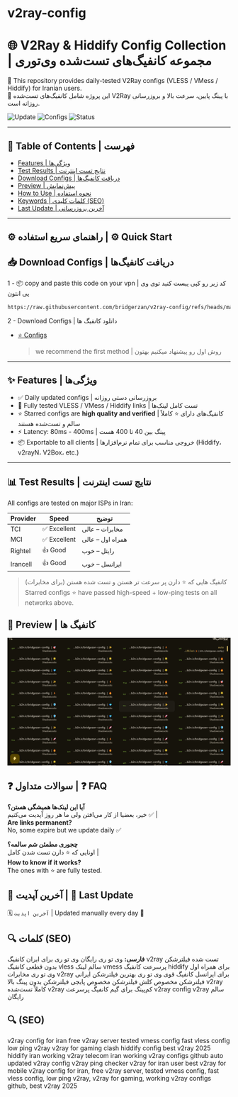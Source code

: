 # v2ray-config

# 🌐 V2Ray & Hiddify Config Collection | مجموعه کانفیگ‌های تست‌شده وی‌تو‌ری

🔎 This repository provides daily-tested V2Ray configs (VLESS / VMess / Hiddify) for Iranian users.  
🔄 این پروژه شامل کانفیگ‌های تست‌شده V2Ray با پینگ پایین، سرعت بالا و بروزرسانی روزانه است.

![Update](https://img.shields.io/badge/Updated-Daily-success?style=flat-square)
![Configs](https://img.shields.io/badge/Configs-Tested-blue?style=flat-square)
![Status](https://img.shields.io/badge/Stable-%E2%AD%90-green?style=flat-square)


---

## 📌 Table of Contents | فهرست

- [Features | ویژگی‌ها](#features--ویژگیها)
- [Test Results | نتایج تست اینترنت](#test-results--نتایج-تست-اینترنت)
- [Download Configs | دریافت کانفیگ‌ها](#download-configs--دریافت-کانفیگها)
- [Preview | پیش‌نمایش](#preview--پیشنمایش)
- [How to Use | نحوه استفاده](#how-to-use--نحوه-استفاده)
- [Keywords | کلمات کلیدی (SEO)](#keywords--کلمات-کلیدی-seo)
- [Last Update | آخرین بروزرسانی](#last-update--آخرین-بروزرسانی)

---
## ⚙️ راهنمای سریع استفاده | ⚙️ Quick Start

## 📥 Download Configs | دریافت کانفیگ‌ها
1 - 📦 copy and paste this code on your vpn | کد زیر رو کپی پیست کنید توی وی پی انتون
```bash
https://raw.githubusercontent.com/bridgerzan/v2ray-config/refs/heads/main/configs.txt
```
2 -  Download Configs | دانلود کانفبگ ها
- [⭐ Configs](configs.txt)

  > we recommend the first method | روش اول رو پیشنهاد میکنیم بهتون
---

## ✨ Features | ویژگی‌ها

- ✅ Daily updated configs | بروزرسانی دستی روزانه
- 🧪 Fully tested VLESS / VMess / Hiddify links | تست کامل لینک‌ها
- ⭐ Starred configs are **high quality and verified** | کانفیگ‌های دارای ⭐ کاملاً سالم و تست‌شده هستند
- ⚡ Latency: 80ms - 400ms | پینگ بین 40 تا 400 هست
- 📦 Exportable to all clients | خروجی مناسب برای تمام نرم‌افزارها (Hiddify، v2rayN، V2Box، etc.)

---

## 📊 Test Results | نتایج تست اینترنت

All configs are tested on major ISPs in Iran:

| Provider | Speed  | توضیح |
|----------|--------|--------|
| TCI      | ✅ Excellent | مخابرات – عالی |
| MCI      | ✅ Excellent | همراه اول – عالی |
| Rightel  | 👍 Good     | رایتل – خوب |
| Irancell | 👍 Good     | ایرانسل – خوب |
> کانفیگ هایی که ⭐ دارن پر سرعت تر هستن و تست شده هستن (برای مخابرات)
> Starred configs ⭐ have passed high-speed + low-ping tests on all networks above.



## 📸 Preview | کانفیگ ها

![images](https://raw.githubusercontent.com/bridgerzan/v2ray-config/main/image.png)

## ❓ سوالات متداول | ❓ FAQ

**آیا این لینک‌ها همیشگی هستن؟**  
خیر، بعضیا از کار می‌افتن ولی ما هر روز آپدیت می‌کنیم ✅ |  
**Are links permanent?**  
No, some expire but we update daily ✅

**چجوری مطمئن شم سالمه؟**  
اونایی که ⭐ دارن تست شدن کامل |  
**How to know if it works?**  
The ones with ⭐ are fully tested. 

## 📅 آخرین آپدیت | 📅 Last Update

🗓️ `آخرین اپدیت` | Updated manually every day 🔁



## 🔍 کلمات (SEO)

**فارسی:**
وی تو ری رایگان
وی تو ری برای ایران
کانفیگ v2ray تست شده
فیلترشکن بدون قطعی
کانفیگ vless سالم
لینک vmess پرسرعت
کانفیگ hiddify برای همراه اول
وی تو ری مخابرات
v2ray برای ایرانسل
کانفیگ قوی وی تو ری
بهترین فیلترشکن ایرانی
فیلترشکن مخصوص کلش
فیلترشکن مخصوص پابجی
فیلترشکن بدون پینگ بالا
v2ray کاملاً تست‌شده
v2ray کم‌پینگ برای گیم
کانفیگ پرسرعت v2ray
config v2ray سالم رایگان
## 🔍 (SEO)
v2ray config for iran
free v2ray server
tested vmess config
fast vless config
low ping v2ray
v2ray for gaming
clash hiddify config
best v2ray 2025
hiddify iran working
v2ray telecom iran
working v2ray configs github
auto updated v2ray config
v2ray ping checker
v2ray for iran user
best v2ray for mobile
v2ray config for iran, free v2ray server, tested vmess config, fast vless config, low ping v2ray, v2ray for gaming, working v2ray configs github, best v2ray 2025

